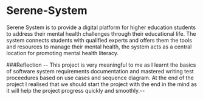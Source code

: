 # Serene-System
Serene System is to provide a digital platform for higher education students to address their mental health challenges through their educational life. The system connects students with qualified experts and offers them the tools and resources to manage their mental health, the system acts as a central location for promoting mental health literacy.

###Reflection
-- This project is very meaningful to me as I learnt the basics of software system requirements documentation and mastered writing test proceedures based on use cases and sequence diagram. At the end of the project I realised that we should start the project with the end in the mind as it will help the project progress quickly and smoothly.--
